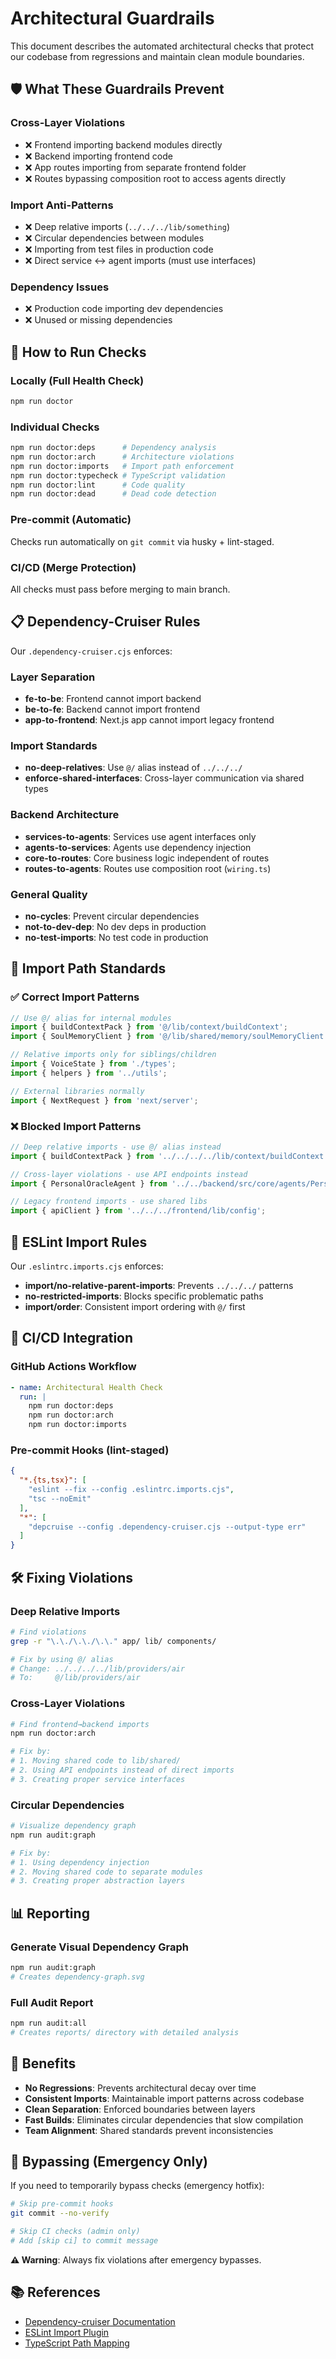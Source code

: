 # Architectural Guardrails

This document describes the automated architectural checks that protect our codebase from regressions and maintain clean module boundaries.

## 🛡️ What These Guardrails Prevent

### Cross-Layer Violations
- ❌ Frontend importing backend modules directly
- ❌ Backend importing frontend code  
- ❌ App routes importing from separate frontend folder
- ❌ Routes bypassing composition root to access agents directly

### Import Anti-Patterns
- ❌ Deep relative imports (`../../../lib/something`)
- ❌ Circular dependencies between modules
- ❌ Importing from test files in production code
- ❌ Direct service ↔ agent imports (must use interfaces)

### Dependency Issues
- ❌ Production code importing dev dependencies
- ❌ Unused or missing dependencies

## 🔧 How to Run Checks

### Locally (Full Health Check)
```bash
npm run doctor
```

### Individual Checks
```bash
npm run doctor:deps      # Dependency analysis
npm run doctor:arch      # Architecture violations  
npm run doctor:imports   # Import path enforcement
npm run doctor:typecheck # TypeScript validation
npm run doctor:lint      # Code quality
npm run doctor:dead      # Dead code detection
```

### Pre-commit (Automatic)
Checks run automatically on `git commit` via husky + lint-staged.

### CI/CD (Merge Protection)
All checks must pass before merging to main branch.

## 📋 Dependency-Cruiser Rules

Our `.dependency-cruiser.cjs` enforces:

### Layer Separation
- **fe-to-be**: Frontend cannot import backend
- **be-to-fe**: Backend cannot import frontend  
- **app-to-frontend**: Next.js app cannot import legacy frontend

### Import Standards
- **no-deep-relatives**: Use `@/` alias instead of `../../../`
- **enforce-shared-interfaces**: Cross-layer communication via shared types

### Backend Architecture
- **services-to-agents**: Services use agent interfaces only
- **agents-to-services**: Agents use dependency injection
- **core-to-routes**: Core business logic independent of routes
- **routes-to-agents**: Routes use composition root (`wiring.ts`)

### General Quality
- **no-cycles**: Prevent circular dependencies
- **not-to-dev-dep**: No dev deps in production
- **no-test-imports**: No test code in production

## 🎯 Import Path Standards

### ✅ Correct Import Patterns

```typescript
// Use @/ alias for internal modules
import { buildContextPack } from '@/lib/context/buildContext';
import { SoulMemoryClient } from '@/lib/shared/memory/soulMemoryClient';

// Relative imports only for siblings/children
import { VoiceState } from './types';
import { helpers } from '../utils';

// External libraries normally
import { NextRequest } from 'next/server';
```

### ❌ Blocked Import Patterns

```typescript
// Deep relative imports - use @/ alias instead
import { buildContextPack } from '../../../../lib/context/buildContext';

// Cross-layer violations - use API endpoints instead  
import { PersonalOracleAgent } from '../../backend/src/core/agents/PersonalOracleAgent';

// Legacy frontend imports - use shared libs
import { apiClient } from '../../../frontend/lib/config';
```

## 🚀 ESLint Import Rules

Our `.eslintrc.imports.cjs` enforces:

- **import/no-relative-parent-imports**: Prevents `../../../` patterns
- **no-restricted-imports**: Blocks specific problematic paths
- **import/order**: Consistent import ordering with `@/` first

## 🔄 CI/CD Integration

### GitHub Actions Workflow
```yaml
- name: Architectural Health Check
  run: |
    npm run doctor:deps
    npm run doctor:arch  
    npm run doctor:imports
```

### Pre-commit Hooks (lint-staged)
```json
{
  "*.{ts,tsx}": [
    "eslint --fix --config .eslintrc.imports.cjs",
    "tsc --noEmit"
  ],
  "*": [
    "depcruise --config .dependency-cruiser.cjs --output-type err"
  ]
}
```

## 🛠️ Fixing Violations

### Deep Relative Imports
```bash
# Find violations
grep -r "\.\./\.\./\.\." app/ lib/ components/

# Fix by using @/ alias
# Change: ../../../../lib/providers/air
# To:     @/lib/providers/air
```

### Cross-Layer Violations
```bash
# Find frontend→backend imports
npm run doctor:arch

# Fix by:
# 1. Moving shared code to lib/shared/
# 2. Using API endpoints instead of direct imports
# 3. Creating proper service interfaces
```

### Circular Dependencies
```bash
# Visualize dependency graph
npm run audit:graph

# Fix by:
# 1. Using dependency injection
# 2. Moving shared code to separate modules
# 3. Creating proper abstraction layers
```

## 📊 Reporting

### Generate Visual Dependency Graph
```bash
npm run audit:graph
# Creates dependency-graph.svg
```

### Full Audit Report
```bash
npm run audit:all
# Creates reports/ directory with detailed analysis
```

## 🎯 Benefits

- **No Regressions**: Prevents architectural decay over time
- **Consistent Imports**: Maintainable import patterns across codebase  
- **Clean Separation**: Enforced boundaries between layers
- **Fast Builds**: Eliminates circular dependencies that slow compilation
- **Team Alignment**: Shared standards prevent inconsistencies

## 🚨 Bypassing (Emergency Only)

If you need to temporarily bypass checks (emergency hotfix):

```bash
# Skip pre-commit hooks
git commit --no-verify

# Skip CI checks (admin only)
# Add [skip ci] to commit message
```

**⚠️ Warning**: Always fix violations after emergency bypasses.

## 📚 References

- [Dependency-cruiser Documentation](https://github.com/sverweij/dependency-cruiser)
- [ESLint Import Plugin](https://github.com/import-js/eslint-plugin-import)
- [TypeScript Path Mapping](https://www.typescriptlang.org/docs/handbook/module-resolution.html#path-mapping)